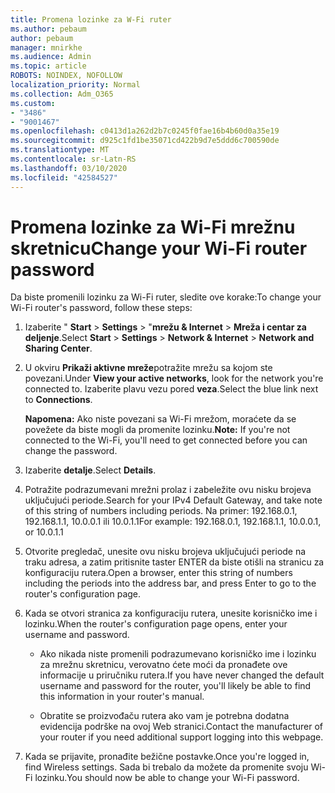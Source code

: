 ```yaml
---
title: Promena lozinke za W-Fi ruter
ms.author: pebaum
author: pebaum
manager: mnirkhe
ms.audience: Admin
ms.topic: article
ROBOTS: NOINDEX, NOFOLLOW
localization_priority: Normal
ms.collection: Adm_O365
ms.custom:
- "3486"
- "9001467"
ms.openlocfilehash: c0413d1a262d2b7c0245f0fae16b4b60d0a35e19
ms.sourcegitcommit: d925c1fd1be35071cd422b9d7e5ddd6c700590de
ms.translationtype: MT
ms.contentlocale: sr-Latn-RS
ms.lasthandoff: 03/10/2020
ms.locfileid: "42584527"
---
```

# <a name="change-your-wi-fi-router-password"></a><span data-ttu-id="2a17b-102">Promena lozinke za Wi-Fi mrežnu skretnicu</span><span class="sxs-lookup"><span data-stu-id="2a17b-102">Change your Wi-Fi router password</span></span>

<span data-ttu-id="2a17b-103">Da biste promenili lozinku za Wi-Fi ruter, sledite ove korake:</span><span class="sxs-lookup"><span data-stu-id="2a17b-103">To change your Wi-Fi router's password, follow these steps:</span></span>

1. <span data-ttu-id="2a17b-104">Izaberite " **Start** > **Settings** > "**mrežu & Internet** > **Mreža i centar za deljenje**.</span><span class="sxs-lookup"><span data-stu-id="2a17b-104">Select **Start** > **Settings** > **Network & Internet** > **Network and Sharing Center**.</span></span>

2. <span data-ttu-id="2a17b-105">U okviru **Prikaži aktivne mreže**potražite mrežu sa kojom ste povezani.</span><span class="sxs-lookup"><span data-stu-id="2a17b-105">Under **View your active networks**, look for the network you're connected to.</span></span> <span data-ttu-id="2a17b-106">Izaberite plavu vezu pored **veza**.</span><span class="sxs-lookup"><span data-stu-id="2a17b-106">Select the blue link next to **Connections**.</span></span><br>

   <span data-ttu-id="2a17b-107">**Napomena:** Ako niste povezani sa Wi-Fi mrežom, moraćete da se povežete da biste mogli da promenite lozinku.</span><span class="sxs-lookup"><span data-stu-id="2a17b-107">**Note:** If you're not connected to the Wi-Fi, you'll need to get connected before you can change the password.</span></span>

3. <span data-ttu-id="2a17b-108">Izaberite **detalje**.</span><span class="sxs-lookup"><span data-stu-id="2a17b-108">Select **Details**.</span></span>

4. <span data-ttu-id="2a17b-109">Potražite podrazumevani mrežni prolaz i zabeležite ovu nisku brojeva uključujući periode.</span><span class="sxs-lookup"><span data-stu-id="2a17b-109">Search for your IPv4 Default Gateway, and take note of this string of numbers including periods.</span></span> <span data-ttu-id="2a17b-110">Na primer: 192.168.0.1, 192.168.1.1, 10.0.0.1 ili 10.0.1.1</span><span class="sxs-lookup"><span data-stu-id="2a17b-110">For example: 192.168.0.1, 192.168.1.1, 10.0.0.1, or 10.0.1.1</span></span>

5. <span data-ttu-id="2a17b-111">Otvorite pregledač, unesite ovu nisku brojeva uključujući periode na traku adresa, a zatim pritisnite taster ENTER da biste otišli na stranicu za konfiguraciju rutera.</span><span class="sxs-lookup"><span data-stu-id="2a17b-111">Open a browser, enter this string of numbers including the periods into the address bar, and press Enter to go to the router's configuration page.</span></span>

6. <span data-ttu-id="2a17b-112">Kada se otvori stranica za konfiguraciju rutera, unesite korisničko ime i lozinku.</span><span class="sxs-lookup"><span data-stu-id="2a17b-112">When the router's configuration page opens, enter your username and password.</span></span><br>
   - <span data-ttu-id="2a17b-113">Ako nikada niste promenili podrazumevano korisničko ime i lozinku za mrežnu skretnicu, verovatno ćete moći da pronađete ove informacije u priručniku rutera.</span><span class="sxs-lookup"><span data-stu-id="2a17b-113">If you have never changed the default username and password for the router, you'll likely be able to find this information in your router's manual.</span></span>

   - <span data-ttu-id="2a17b-114">Obratite se proizvođaču rutera ako vam je potrebna dodatna evidencija podrške na ovoj Web stranici.</span><span class="sxs-lookup"><span data-stu-id="2a17b-114">Contact the manufacturer of your router if you need additional support logging into this webpage.</span></span>

7. <span data-ttu-id="2a17b-115">Kada se prijavite, pronađite bežične postavke.</span><span class="sxs-lookup"><span data-stu-id="2a17b-115">Once you're logged in, find Wireless settings.</span></span> <span data-ttu-id="2a17b-116">Sada bi trebalo da možete da promenite svoju Wi-Fi lozinku.</span><span class="sxs-lookup"><span data-stu-id="2a17b-116">You should now be able to change your Wi-Fi password.</span></span>
